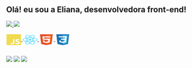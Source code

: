 ## Olá! eu sou a Eliana, desenvolvedora front-end! 

<div>
  <a href="https://github.com/elianacris">
  <img height="165em" src="https://github-readme-stats.vercel.app/api?username=elianacris&show_icons=true&theme=buefy&include_all_commits=true&count_private=true"/>
  <img height="110em" src="https://github-readme-stats.vercel.app/api/top-langs/?username=elianacris&layout=compact&langs_count=7&theme=buefy"/>


</div>
<div style="display: inline_block"><br>
  <img align="center" alt="Eli-Js" height="30" width="40" src="https://raw.githubusercontent.com/devicons/devicon/master/icons/javascript/javascript-plain.svg">
  <img align="center" alt="Eli-React" height="30" width="40" src="https://raw.githubusercontent.com/devicons/devicon/master/icons/react/react-original.svg">
  <img align="center" alt="Eli-HTML" height="30" width="40" src="https://raw.githubusercontent.com/devicons/devicon/master/icons/html5/html5-original.svg">
  <img align="center" alt="Eli-CSS" height="30" width="40" src="https://raw.githubusercontent.com/devicons/devicon/master/icons/css3/css3-original.svg">
</div>

##

<div> 
   <a href="https://www.linkedin.com/in/elianacris/" target="_blank"><img src="https://img.shields.io/badge/-LinkedIn-%230077B5?style=for-the-badge&logo=linkedin&logoColor=white" target="_blank"></a> 
  <a href="https://instagram.com/ellianacris" target="_blank"><img src="https://img.shields.io/badge/-Instagram-%23E4405F?style=for-the-badge&logo=instagram&logoColor=white" target="_blank"></a>
  <a href = "mailto:ellianacris1@gmail.com"><img src="https://img.shields.io/badge/-Gmail-%23333?style=for-the-badge&logo=gmail&logoColor=white" target="_blank"></a>
 
 </div>
   
